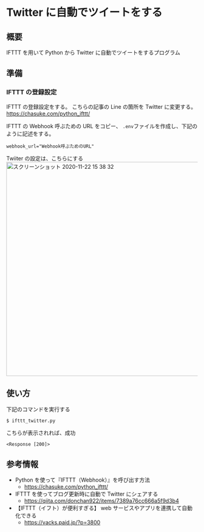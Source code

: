 # Twitter に自動でツイートをする

## 概要

IFTTT を用いて Python から Twitter に自動でツイートをするプログラム

## 準備

### IFTTT の登録設定

IFTTT の登録設定をする。
こちらの記事の Line の箇所を Twitter に変更する。
https://chasuke.com/python_ifttt/

IFTTT の Webhook 呼ぶための URL をコピー、
`.env`ファイルを作成し、下記のように記述をする。

```
webhook_url="Webhook呼ぶためのURL"
```

Twiiter の設定は、こちらにする
<img width="564" alt="スクリーンショット 2020-11-22 15 38 32" src="https://user-images.githubusercontent.com/52241300/99897108-2169b300-2cda-11eb-961a-d0a77ac0ac65.png">

## 使い方

下記のコマンドを実行する

```
$ ifttt_twitter.py
```

こちらが表示されれば、成功

```
<Response [200]>
```

## 参考情報

- Python を使って『IFTTT（Webhook）』を呼び出す方法
  - https://chasuke.com/python_ifttt/
- IFTTT を使ってブログ更新時に自動で Twitter にシェアする
  - https://qiita.com/donchan922/items/7389a76cc666a5f9d3b4
- 【IFTTT（イフト）が便利すぎる】 web サービスやアプリを連携して自動化できる
  - https://vacks.paid.jp/?p=3800
